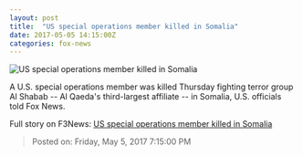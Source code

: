 ```yaml
---
layout: post
title:  "US special operations member killed in Somalia"
date: 2017-05-05 14:15:00Z
categories: fox-news
---
```


![US special operations member killed in Somalia](http://a57.foxnews.com/media2.foxnews.com/BrightCove/694940094001/2016/03/08/876/493/694940094001_4791376488001_53406010-467a-47d7-97a2-0633d8d0bc39.jpg?ve=1&tl=1)

A U.S. special operations member was killed Thursday fighting terror group Al Shabab -- Al Qaeda's third-largest affiliate -- in Somalia, U.S. officials told Fox News.


Full story on F3News: [US special operations member killed in Somalia](http://www.f3nws.com/n/rh4S3B)

> Posted on: Friday, May 5, 2017 7:15:00 PM
